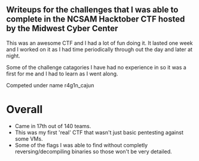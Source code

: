 ## Writeups for the challenges that I was able to complete in the NCSAM Hacktober CTF hosted by the Midwest Cyber Center

This was an awesome CTF and I had a lot of fun doing it. It lasted one week and I worked on it as I had time periodically through out the day and later at night. 

Some of the challenge catagories I have had no experience in so it was a first for me and I had to learn as I went along. 

Competed under name r4g1n_cajun

# Overall 
- Came in 17th out of 140 teams.
- This was my first 'real' CTF that wasn't just basic pentesting against some VMs. 
- Some of the flags I was able to find without completly reversing/decompiling binaries so those won't be very detailed. 


